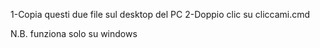 1-Copia questi due file sul desktop del PC
2-Doppio clic su cliccami.cmd

N.B. funziona solo su windows
